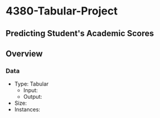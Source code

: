 # 4380-Tabular-Project

## Predicting Student's Academic Scores

## Overview

### Data
- Type: Tabular
  - Input:
  - Output:
 - Size:
 - Instances: 
